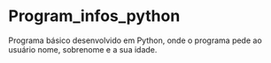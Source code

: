 # Program_infos_python
Programa básico desenvolvido em Python, onde o programa pede ao usuário nome, sobrenome e a sua idade.

